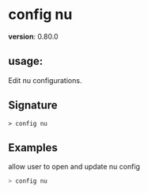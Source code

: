 # config nu

**version**: 0.80.0

## **usage**:

Edit nu configurations.

## Signature

`> config nu `

## Examples

allow user to open and update nu config

```bash
> config nu
```
